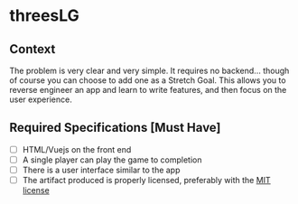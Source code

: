 # threesLG

## Context

The problem is very clear and very simple.  It requires no backend...  though of course you can choose to add one as a Stretch Goal.  This allows you to reverse engineer an app and learn to write features, and then focus on the user experience.
## Required Specifications [Must Have]
- [ ] HTML/Vuejs on the front end
- [ ] A single player can play the game to completion
- [ ] There is a user interface similar to the app
- [ ] The artifact produced is properly licensed, preferably with the [MIT license](https://opensource.org/licenses/MIT)
